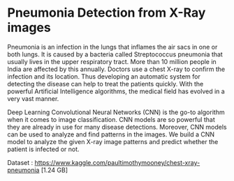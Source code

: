 # Pneumonia Detection from X-Ray images

Pneumonia is an infection in the lungs that inflames the air sacs in one or both lungs. It is caused by a bacteria called Streptococcus pneumonia that usually lives in the upper respiratory tract. More than 10 million people in India are affected by this annually. Doctors use a chest X-ray to confirm the infection and its location. Thus developing an automatic system for detecting the disease can help to treat the patients quickly. With the powerful Artificial Intelligence algorithms, the medical field has evolved in a very vast manner.

Deep Learning Convolutional Neural Networks (CNN) is the go-to algorithm when it comes to image classification. CNN models are so powerful that they are already in use for many disease detections. Moreover, CNN models can be used to analyze and find patterns in the images. We build a CNN model to analyze the given X-ray image patterns and predict whether the patient is infected or not.

Dataset : https://www.kaggle.com/paultimothymooney/chest-xray-pneumonia [1.24 GB]
